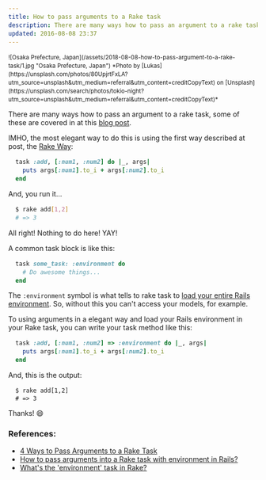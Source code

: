 ```yaml
---
title: How to pass arguments to a Rake task
description: There are many ways how to pass an argument to a rake task, some of these are covered in at this blog post.
updated: 2016-08-08 23:37
---
```


<small>
  ![Osaka Prefecture, Japan](/assets/2018-08-08-how-to-pass-argument-to-a-rake-task/1.jpg "Osaka Prefecture, Japan")
  *Photo by [Lukas](https://unsplash.com/photos/80UpjrtFxLA?utm_source=unsplash&utm_medium=referral&utm_content=creditCopyText) on [Unsplash](https://unsplash.com/search/photos/tokio-night?utm_source=unsplash&utm_medium=referral&utm_content=creditCopyText)*
</small>

There are many ways how to pass an argument to a rake task, some of these are covered in at this [blog post](https://cobwwweb.com/4-ways-to-pass-arguments-to-a-rake-task).

IMHO, the most elegant way to do this is using the first way described at post, the [Rake Way](https://cobwwweb.com/4-ways-to-pass-arguments-to-a-rake-task#method-1-the-rake-way):

```ruby
  task :add, [:num1, :num2] do |_, args|
    puts args[:num1].to_i + args[:num2].to_i
  end
```

And, you run it…

```bash
  $ rake add[1,2]
  # => 3
```

All right! Nothing to do here! YAY!

A common task block is like this:

```ruby
  task some_task: :environment do
    # Do awesome things...
  end
```

The `:environment` symbol is what tells to rake task to [load your entire Rails environment](https://stackoverflow.com/questions/7044714/whats-the-environment-task-in-rake/18617481#18617481). So, without this you can't access your models, for example.

To using arguments in a elegant way and load your Rails environment in your Rake task, you can write your task method like this:

```ruby
  task :add, [:num1, :num2] => :environment do |_, args|
    puts args[:num1].to_i + args[:num2].to_i
  end
```

And, this is the output:

```shell
  $ rake add[1,2]
  # => 3
```

Thanks! 😄

### References:

  - [4 Ways to Pass Arguments to a Rake Task](https://cobwwweb.com/4-ways-to-pass-arguments-to-a-rake-task#method-1-the-rake-way)
  - [How to pass arguments into a Rake task with environment in Rails?](https://stackoverflow.com/questions/1357639/how-to-pass-arguments-into-a-rake-task-with-environment-in-rails/5393324#5393324)
  - [What's the 'environment' task in Rake?](https://stackoverflow.com/questions/7044714/whats-the-environment-task-in-rake/18617481#18617481)
